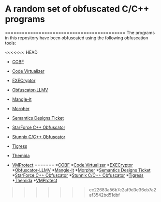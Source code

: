 # A random set of obfuscated C/C++ programs
===========================================
The programs in this repository have been obfuscated using the following obfuscation tools:

<<<<<<< HEAD
* [COBF](http://www.plexaure.de/cms/index.php?id=cobf)

* [Code Virtualizer](http://www.oreans.com/codevirtualizer.php)

* [EXECryptor](http://www.strongbit.com/execryptor_inside.asp)

* [Obfuscator-LLMV](https://github.com/obfuscator-llvm/obfuscator/wiki)

* [Mangle-It](http://www.brothersoft.com/mangle-it-c%2B%2B-obfuscator-91793.html)

* [Morpher](http://morpher.com/)

* [Semantics Designs Ticket](http://www.semdesigns.com/Products/Obfuscators/index.html)

* [StarForce C++ Obfuscator](http://www.star-force.com/products/starforce-obfuscator/)

* [Stunnix C/C++ Obfuscator](http://stunnix.com/prod/cxxo/overview.shtml)

* [Tigress](http://tigress.cs.arizona.edu/)

* [Themida](http://www.oreans.com/themida.php)

* [VMProtect](http://vmpsoft.com/)
=======
*[COBF](http://www.plexaure.de/cms/index.php?id=cobf)
*[Code Virtualizer](http://www.oreans.com/codevirtualizer.php)
*[EXECryptor](http://www.strongbit.com/execryptor_inside.asp)
*[Obfuscator-LLMV](https://github.com/obfuscator-llvm/obfuscator/wiki)
*[Mangle-It](http://www.brothersoft.com/mangle-it-c%2B%2B-obfuscator-91793.html)
*[Morpher](http://morpher.com/)
*[Semantics Designs Ticket](http://www.semdesigns.com/Products/Obfuscators/index.html)
*[StarForce C++ Obfuscator](http://www.star-force.com/products/starforce-obfuscator/)
*[Stunnix C/C++ Obfuscator](http://stunnix.com/prod/cxxo/overview.shtml)
*[Tigress](http://tigress.cs.arizona.edu/)
*[Themida](http://www.oreans.com/themida.php)
*[VMProtect](http://vmpsoft.com/)
>>>>>>> ec22683a56b7c2af9d3e36eb7a2af3542bd51dbf
